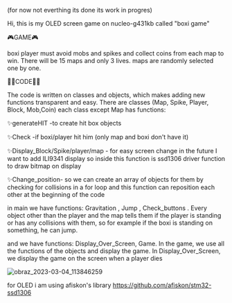 
(for now not everthing its done its work in progres)

Hi, this is my OLED screen game on nucleo-g431kb called "boxi game"

🎮GAME🎮

boxi player must avoid mobs and spikes and collect coins from each map to win. There will be 15 maps and only 3 lives. maps are randomly selected one by one.

🐱‍👤CODE🐱‍👤

The code is written on classes and objects, which makes adding new functions transparent and easy. There are classes (Map, Spike, Player, Block, Mob,Coin) each class except Map has functions:

✨generateHIT -to create hit box objects

✨Check -if boxi/player hit him (only map and boxi don't have it)

✨Display_Block/Spike/player/map - for easy screen change in the future I want to add ILI9341 display so inside this function is ssd1306 driver function to draw bitmap on display

✨Change_position- so we can create an array of objects for them by checking for collisions in a for loop and this function can reposition each other at the beginning of the code

in main we have functions: Gravitation , Jump , Check_buttons . Every object other than the player and the map tells them if the player is standing or has any collisions with them, so for example if the boxi is standing on something, he can jump.

and we have functions: Display_Over_Screen, Game. In the game, we use all the functions of the objects and display the game. In Display_Over_Screen, we display the game on the screen when a player dies

![obraz_2023-03-04_113846259](https://user-images.githubusercontent.com/112076828/222895357-9013f0dd-9c14-4ab1-adc9-1f617cd15634.png)

for OLED i am using afiskon's library https://github.com/afiskon/stm32-ssd1306

